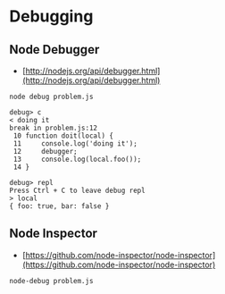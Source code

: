 # Debugging

## Node Debugger
* [http://nodejs.org/api/debugger.html](http://nodejs.org/api/debugger.html)

```
node debug problem.js

debug> c
< doing it
break in problem.js:12
 10 function doit(local) {
 11 	console.log('doing it');
 12 	debugger;
 13 	console.log(local.foo());
 14 }

debug> repl
Press Ctrl + C to leave debug repl
> local
{ foo: true, bar: false }
```

## Node Inspector
* [https://github.com/node-inspector/node-inspector](https://github.com/node-inspector/node-inspector)

```
node-debug problem.js
```
